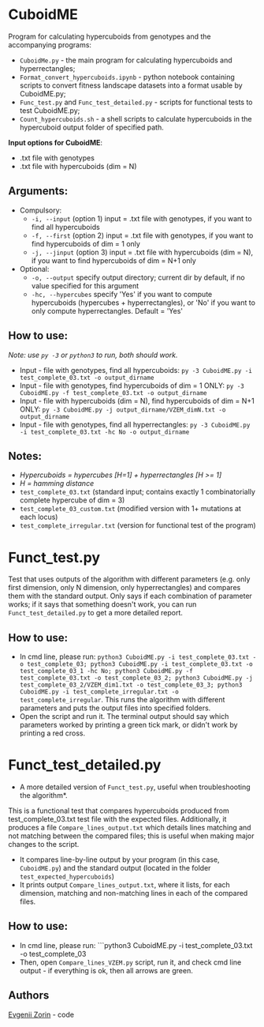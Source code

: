 # CuboidME

Program for calculating hypercuboids from genotypes and the accompanying programs:
- `CuboidMe.py` - the main program for calculating hypercuboids and hyperrectangles; 
- `Format_convert_hypercuboids.ipynb` - python notebook containing scripts to convert fitness landscape datasets into a format usable by CuboidME.py; 
- `Func_test.py` and `Func_test_detailed.py` - scripts for functional tests to test CuboidME.py; 
- `Count_hypercuboids.sh` - a shell scripts to calculate hypercuboids in the hypercuboid output folder of specified path. 

**Input options for CuboidME**: 
- .txt file with genotypes
- .txt file with hypercuboids (dim = N)

## Arguments:
- Compulsory:
  - ```-i, --input``` (option 1) input = .txt file with genotypes, if you want to find all hypercuboids
  - ```-f, --first``` (option 2) input = .txt file with genotypes, if you want to find hypercuboids of dim = 1 only
  - ```-j, --jinput``` (option 3) input = .txt file with hypercuboids (dim = N), if you want to find hypercuboids of dim = N+1 only 
- Optional:
  - ```-o, --output``` specify output directory; current dir by default, if no value specified for this argument
  - ```-hc, --hypercubes``` specify 'Yes' if you want to compute hypercuboids (hypercubes + hyperrectangles), or 'No' if you want to only compute hyperrectangles. Default = 'Yes'

## How to use:
*Note: use ```py -3``` or ```python3``` to run, both should work.*
- Input - file with genotypes, find all hypercuboids: ```py -3 CuboidME.py -i test_complete_03.txt -o output_dirname```
- Input - file with genotypes, find hypercuboids of dim = 1 ONLY: ```py -3 CuboidME.py -f test_complete_03.txt -o output_dirname```
- Input - file with hypercuboids (dim = N), find hypercuboids of dim = N+1 ONLY: ```py -3 CuboidME.py -j output_dirname/VZEM_dimN.txt -o output_dirname```
- Input - file with genotypes, find all hyperrectangles: ```py -3 CuboidME.py -i test_complete_03.txt -hc No -o output_dirname```

## Notes:
- *Hypercuboids = hypercubes [H=1] + hyperrectangles [H >= 1]*    
- *H = hamming distance*
- ```test_complete_03.txt``` (standard input; contains exactly 1 combinatorially complete hypercube of dim = 3)
- ```test_complete_03_custom.txt``` (modified version with 1+ mutations at each locus)
- ```test_complete_irregular.txt``` (version for functional test of the program)



# Funct_test.py

Test that uses outputs of the algorithm with different parameters (e.g. only first dimension, only N dimension, only hyperrectangles) and compares them with the standard output. 
Only says if each combination of parameter works; if it says that something doesn't work, you can run ```Funct_test_detailed.py``` to get a more detailed report. 

## How to use: 
- In cmd line, please run: ```python3 CuboidME.py -i test_complete_03.txt -o test_complete_03; python3 CuboidME.py -i test_complete_03.txt -o test_complete_03_1 -hc No; python3 CuboidME.py -f test_complete_03.txt -o test_complete_03_2; python3 CuboidME.py -j test_complete_03_2/VZEM_dim1.txt -o test_complete_03_3; python3 CuboidME.py -i test_complete_irregular.txt -o test_complete_irregular```. This runs the algorithm with different parameters and puts the output files into specified folders. 
- Open the script and run it. The terminal output should say which parameters worked by printing a green tick mark, or didn't work by printing a red cross. 

# Funct_test_detailed.py
* A more detailed version of ```Funct_test.py```, useful when troubleshooting the algorithm*. 

This is a functional test that compares hypercuboids produced from test_complete_03.txt test file with the expected files. Additionally, it produces a file ```Compare_lines_output.txt``` which details lines matching and not matching between the compared files; this is useful when making major changes to the script. 
- It compares line-by-line output by your program (in this case, ```CuboidME.py```) and the standard output (located in the folder ```test_expected_hypercuboids```)
- It prints output ```Compare_lines_output.txt```, where it lists, for each dimension, matching and non-matching lines in each of the compared files. 

## How to use:
- In cmd line, please run: ```python3 CuboidME.py -i test_complete_03.txt -o test_complete_03
- Then, open ```Compare_lines_VZEM.py``` script, run it, and check cmd line output - if everything is ok, then all arrows are green. 

## Authors

[Evgenii Zorin](https://github.com/EvgeniiZorin) - code
